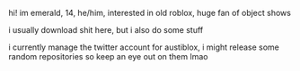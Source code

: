 hi!
im emerald, 14, he/him, interested in old roblox, huge fan of object shows

i usually download shit here, but i also do some stuff

i currently manage the twitter account for austiblox, i might release some random
repositories so keep an eye out on them lmao
